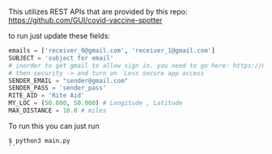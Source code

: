This utilizes REST APIs that are provided by this repo: https://github.com/GUI/covid-vaccine-spotter

to run just update these fields:
```python
emails = ['receiver_0@gmail.com', 'receiver_1@gmail.com']
SUBJECT = 'subject for email'
# inorder to get gmail to allow sign in. you need to go here: https://myaccount.google.com/
# then security -> and turn on `Less secure app access`
SENDER_EMAIL = "sender@gmail.com" 
SENDER_PASS = 'sender_pass'
RITE_AID = 'Rite Aid'
MY_LOC = (50.000, 50.000) # Longitude , Latitude
MAX_DISTANCE = 10.0 # miles
```

To run this you can just run
```
$ python3 main.py
``

